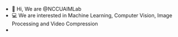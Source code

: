 - 👋 Hi, We are @NCCUAIMLab
- 💻 We are interested in Machine Learning, Computer Vision, Image Processing and Video Compression
- 

<!---
NCCUAIMLab/NCCUAIMLab is a ✨ special ✨ repository because its `README.md` (this file) appears on your GitHub profile.
You can click the Preview link to take a look at your changes.
--->
